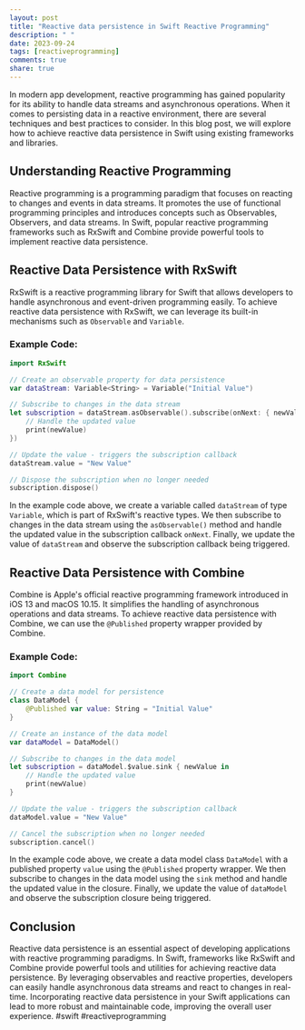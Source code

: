 ```yaml
---
layout: post
title: "Reactive data persistence in Swift Reactive Programming"
description: " "
date: 2023-09-24
tags: [reactiveprogramming]
comments: true
share: true
---
```


In modern app development, reactive programming has gained popularity for its ability to handle data streams and asynchronous operations. When it comes to persisting data in a reactive environment, there are several techniques and best practices to consider. In this blog post, we will explore how to achieve reactive data persistence in Swift using existing frameworks and libraries.

## Understanding Reactive Programming

Reactive programming is a programming paradigm that focuses on reacting to changes and events in data streams. It promotes the use of functional programming principles and introduces concepts such as Observables, Observers, and data streams. In Swift, popular reactive programming frameworks such as RxSwift and Combine provide powerful tools to implement reactive data persistence.

## Reactive Data Persistence with RxSwift

RxSwift is a reactive programming library for Swift that allows developers to handle asynchronous and event-driven programming easily. To achieve reactive data persistence with RxSwift, we can leverage its built-in mechanisms such as `Observable` and `Variable`. 

### Example Code:

```swift
import RxSwift

// Create an observable property for data persistence
var dataStream: Variable<String> = Variable("Initial Value")

// Subscribe to changes in the data stream
let subscription = dataStream.asObservable().subscribe(onNext: { newValue in
    // Handle the updated value
    print(newValue)
})

// Update the value - triggers the subscription callback
dataStream.value = "New Value"

// Dispose the subscription when no longer needed
subscription.dispose()
```

In the example code above, we create a variable called `dataStream` of type `Variable`, which is part of RxSwift's reactive types. We then subscribe to changes in the data stream using the `asObservable()` method and handle the updated value in the subscription callback `onNext`. Finally, we update the value of `dataStream` and observe the subscription callback being triggered.

## Reactive Data Persistence with Combine

Combine is Apple's official reactive programming framework introduced in iOS 13 and macOS 10.15. It simplifies the handling of asynchronous operations and data streams. To achieve reactive data persistence with Combine, we can use the `@Published` property wrapper provided by Combine.

### Example Code:

```swift
import Combine

// Create a data model for persistence
class DataModel {
    @Published var value: String = "Initial Value"
}

// Create an instance of the data model
var dataModel = DataModel()

// Subscribe to changes in the data model
let subscription = dataModel.$value.sink { newValue in
    // Handle the updated value
    print(newValue)
}

// Update the value - triggers the subscription callback
dataModel.value = "New Value"

// Cancel the subscription when no longer needed
subscription.cancel()
```

In the example code above, we create a data model class `DataModel` with a published property `value` using the `@Published` property wrapper. We then subscribe to changes in the data model using the `sink` method and handle the updated value in the closure. Finally, we update the value of `dataModel` and observe the subscription closure being triggered.

## Conclusion

Reactive data persistence is an essential aspect of developing applications with reactive programming paradigms. In Swift, frameworks like RxSwift and Combine provide powerful tools and utilities for achieving reactive data persistence. By leveraging observables and reactive properties, developers can easily handle asynchronous data streams and react to changes in real-time. Incorporating reactive data persistence in your Swift applications can lead to more robust and maintainable code, improving the overall user experience. #swift #reactiveprogramming